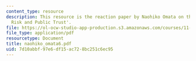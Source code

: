 ```yaml
---
content_type: resource
description: This resource is the reaction paper by Naohiko Omata on the topic 'Transboundary
  Risk and Public Trust'.
file: https://ol-ocw-studio-app-production.s3.amazonaws.com/courses/11-941-disaster-vulnerability-and-resilience-spring-2005/7d10abbf97e6df15ac728bc251c6ec95_naohiko_omata6.pdf
file_type: application/pdf
resourcetype: Document
title: naohiko_omata6.pdf
uid: 7d10abbf-97e6-df15-ac72-8bc251c6ec95
---
```

